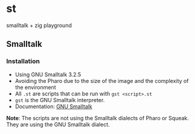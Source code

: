 # st
smalltalk + zig playground

## Smalltalk

### Installation
- Using GNU Smalltalk 3.2.5
- Avoiding the Pharo due to the size of the image and the complexity of the environment
- All `.st` are scripts that can be run with `gst <script>.st`
- `gst` is the GNU Smalltalk interpreter.
- Documentation: [GNU Smalltalk](https://www.gnu.org/software/smalltalk/manual-base/gst.html)

**Note**: The scripts are not using the Smalltalk dialects of Pharo or Squeak. They are using the GNU Smalltalk dialect.
